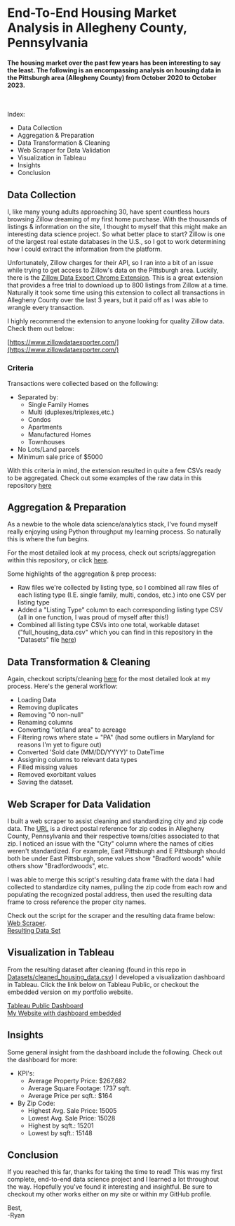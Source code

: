 <h1> 
End-To-End Housing Market Analysis in Allegheny County, Pennsylvania 
</h1>

<h4> 
The housing market over the past few years has been interesting to say the least. The following is an encompassing analysis on housing data in the Pittsburgh area (Allegheny County) from October 2020 to October 2023. </h4>
 
<br>

Index: 
- Data Collection
- Aggregation & Preparation 
- Data Transformation & Cleaning 
- Web Scraper for Data Validation
- Visualization in Tableau
- Insights 
- Conclusion


<h2>
Data Collection
</h2>
 
I, like many young adults approaching 30, have spent countless hours browsing Zillow dreaming of my first home purchase. With the thousands of listings & information on the site, I thought to myself that this might make an interesting data science project. So what better place to start? Zillow is one of the largest real estate databases in the U.S., so I got to work determining how I could extract the information from the platform. 

Unfortunately, Zillow charges for their API, so I ran into a bit of an issue while trying to get access to Zillow's data on the Pittsburgh area. Luckily, there is the [Zillow Data Export Chrome Extension](https://www.zillowdataexporter.com/). This is a great extension that provides a free trial to download up to 800 listings from Zillow at a time. Naturally it took some time using this extension to collect all transactions in Allegheny County over the last 3 years, but it paid off as I was able to wrangle every transaction. 

I highly recommend the extension to anyone looking for quality Zillow data. Check them out below:

[https://www.zillowdataexporter.com/](https://www.zillowdataexporter.com/)

<h3>
Criteria
</h3> 

Transactions were collected based on the following: 
- Separated by: 
    - Single Family Homes
    - Multi (duplexes/triplexes,etc.)
    - Condos
    - Apartments
    - Manufactured Homes
    - Townhouses 
- No Lots/Land parcels
- Minimum sale price of $5000

With this criteria in mind, the extension resulted in quite a few CSVs ready to be aggregated. Check out some examples of the raw data in this repository [here](https://github.com/ryanrmiller/Allegheny_County_Housing/tree/main/Datasets/raw)

<h2>
Aggregation & Preparation
</h2>

As a newbie to the whole data science/analytics stack, I've found myself really enjoying using Python throughput my learning process. So naturally this is where the fun begins. 

For the most detailed look at my process, check out scripts/aggregation within this repository, or click [here](https://github.com/ryanrmiller/Allegheny_County_Housing/blob/main/Scripts/aggregation.ipynb). 

Some highlights of the aggregation & prep process:

- Raw files we're collected by listing type, so I combined all raw files of each listing type (I.E. single family, multi, condos, etc.) into one CSV per listing type
- Added a "Listing Type" column to each corresponding listing type CSV (all in one function, I was proud of myself after this!)
- Combined all listing type CSVs into one total, workable dataset ("full_housing_data.csv" which you can find in this repository in the "Datasets" file [here](https://github.com/ryanrmiller/Allegheny_County_Housing/blob/main/Datasets/full_housing_data.csv))

<h2>
Data Transformation & Cleaning
</h2>

Again, checkout scripts/cleaning [here](https://github.com/ryanrmiller/Allegheny_County_Housing/blob/main/Scripts/cleaning.ipynb) for the most detailed look at my process. Here's the general workflow: 
- Loading Data
- Removing duplicates
- Removing "0 non-null"
- Renaming columns 
- Converting "lot/land area" to acreage
- Filtering rows where state = "PA" (had some outliers in Maryland for reasons I'm yet to figure out)
- Converted 'Sold date (MM/DD/YYYY)' to DateTime
- Assigning columns to relevant data types
- Filled missing values
- Removed exorbitant values
- Saving the dataset. 

<h2>
Web Scraper for Data Validation
</h2>

I built a web scraper to assist cleaning and standardizing city and zip code data. The [URL](https://www.zipdatamaps.com/en/us/zip-maps/pa/county/borders/allegheny-county-zip-code-map) is a direct postal reference for zip codes in Allegheny County, Pennsylvania and their respective towns/cities associated to that zip. I noticed an issue with the "City" column where the names of cities weren't standardized. For example, East Pittsburgh and E Pittsburgh should both be under East Pittsburgh, some values show "Bradford woods" while others show "Bradfordwoods", etc. 

I was able to merge this script's resulting data frame with the data I had collected to standardize city names, pulling the zip code from each row and populating the recognized postal address, then used the resulting data frame to cross reference the proper city names.

Check out the script for the scraper and the resulting data frame below: <br>
[Web Scraper](https://github.com/ryanrmiller/Allegheny_County_Housing/blob/main/Scripts/scraper.ipynb). <br>
[Resulting Data Set](https://github.com/ryanrmiller/Allegheny_County_Housing/blob/main/Datasets/zip_city_check.csv)
<h2>
Visualization in Tableau
</h2>

From the resulting dataset after cleaning (found in this repo in [Datasets/cleaned_housing_data.csv](https://github.com/ryanrmiller/Allegheny_County_Housing/blob/main/Datasets/cleaned_housing_data.csv)) I developed a visualization dashboard in Tableau. Click the link below on Tableau Public, or checkout the embedded version on my portfolio website.

[Tableau Public Dashboard](https://public.tableau.com/app/profile/ryan.miller5041/viz/HousingData_16995619245280/AlleghenyCountyHousingTransactionPricingData102020to102023) <br>
[My Website with dashboard embedded](......................)

<h2>
Insights
</h2>

Some general insight from the dashboard include the following. Check out the dashboard for more: 

- KPI's:
    - Average Property Price: $267,682
    - Average Square Footage: 1737 sqft. 
    - Average Price per sqft.: $164
- By Zip Code:
    - Highest Avg. Sale Price: 15005
    - Lowest Avg. Sale Price: 15028
    - Highest by sqft.: 15201
    - Lowest by sqft.: 15148

<h2>
Conclusion
</h2>

If you reached this far, thanks for taking the time to read! This was my first complete, end-to-end data science project and I learned a lot throughout the way. Hopefully you've found it interesting and insightful. Be sure to checkout my other works either on my site or within my GitHub profile. 

Best, <br>
-Ryan
